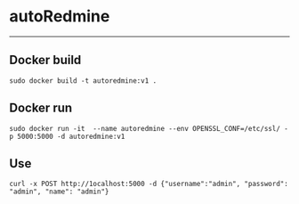 # autoRedmine
---

## Docker build
`sudo docker build -t autoredmine:v1 .`
## Docker run
`sudo docker run -it  --name autoredmine --env OPENSSL_CONF=/etc/ssl/ -p 5000:5000 -d autoredmine:v1`
## Use
`curl -x POST http://1ocalhost:5000 -d {"username":"admin", "password": "admin", "name": "admin"}`
